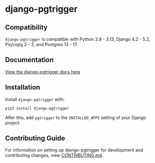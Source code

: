 # django-pgtrigger

## Compatibility

`django-pgtrigger` is compatible with Python 3.9 - 3.13, Django 4.2 - 5.2, Psycopg 2 - 3, and Postgres 13 - 17.

## Documentation

[View the django-pgtrigger docs here](https://django-pgtrigger.readthedocs.io/)

## Installation

Install `django-pgtrigger` with:

    pip3 install django-pgtrigger
After this, add `pgtrigger` to the `INSTALLED_APPS` setting of your Django project.

## Contributing Guide

For information on setting up django-pgtrigger for development and contributing changes, view [CONTRIBUTING.md](CONTRIBUTING.md).
